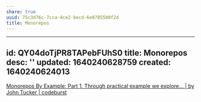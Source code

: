 ```yaml
---
share: true
uuid: 75c3d76c-7cca-4ce2-becd-6e87855b0f2d
title: Monorepos
---
```

---
id: QY04doTjPR8TAPebFUhS0
title: Monorepos
desc: ''
updated: 1640240628759
created: 1640240624013
---

[Monorepos By Example: Part 1. Through practical example we explore… | by John Tucker | codeburst](https://codeburst.io/monorepos-by-example-part-1-3a883b49047e)
